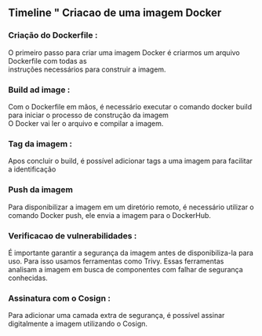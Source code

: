 ## Timeline " Criacao de uma imagem Docker

### Criação do Dockerfile :    

O primeiro passo para criar uma imagem Docker é criarmos um arquivo Dockerfile com todas as <br>
instruções necessários para construir a imagem.

### Build ad image :

Com o Dockerfile em mãos, é necessário executar o comando docker build para iniciar o processo de construção da imagem <br>
O Docker vai ler o arquivo e compilar a imagem.

### Tag da imagem : 

Apos concluir o build, é possível adicionar tags a uma imagem para facilitar a identificação

### Push da imagem

Para disponibilizar a imagem em um diretório remoto, é necessário utilizar o comando Docker push, ele envia a imagem para o DockerHub.

### Verificacao de vulnerabilidades :

É importante garantir a segurança da imagem antes de disponibiliza-la para uso. Para isso usamos ferramentas como Trivy. Essas ferramentas <br>
analisam a imagem em busca de componentes com falhar de segurança conhecidas.


### Assinatura com o Cosign : 

Para adicionar uma camada extra de segurança, é possível assinar digitalmente a imagem utilizando o Cosign.